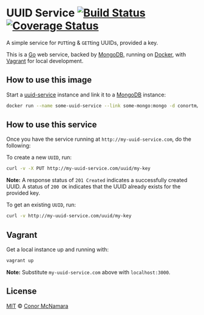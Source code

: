# UUID Service [![Build Status](https://img.shields.io/travis/conortm/uuid-service.svg)](https://travis-ci.org/conortm/uuid-service) [![Coverage Status](https://img.shields.io/coveralls/conortm/uuid-service.svg)](https://coveralls.io/r/conortm/uuid-service?branch=master)

A simple service for `PUT`ting & `GET`ting UUIDs, provided a key.

This is a [Go](http://golang.org/) web service, backed by [MongoDB](https://www.mongodb.org/),
running on [Docker](https://www.docker.com/), with [Vagrant](https://www.vagrantup.com/)
for local development.

## How to use this image

Start a [uuid-service](https://hub.docker.com/r/conortm/uuid-service/) instance
and link it to a [MongoDB](https://hub.docker.com/_/mongo/) instance:

```bash
docker run --name some-uuid-service --link some-mongo:mongo -d conortm/uuid-service
```

## How to use this service

Once you have the service running at `http://my-uuid-service.com`, do the following:

To create a new `UUID`, run:

```bash
curl -v -X PUT http://my-uuid-service.com/uuid/my-key
```

**Note:** A response status of `201 Created` indicates a successfully created UUID.
A status of `200 OK` indicates that the UUID already exists for the provided key.

To get an existing `UUID`, run:

```bash
curl -v http://my-uuid-service.com/uuid/my-key
```

## Vagrant

Get a local instance up and running with:

```bash
vagrant up
```

**Note:** Substitute `my-uuid-service.com` above with `localhost:3000`.

## License

[MIT](./LICENSE) © [Conor McNamara](http://conortm.io/)
